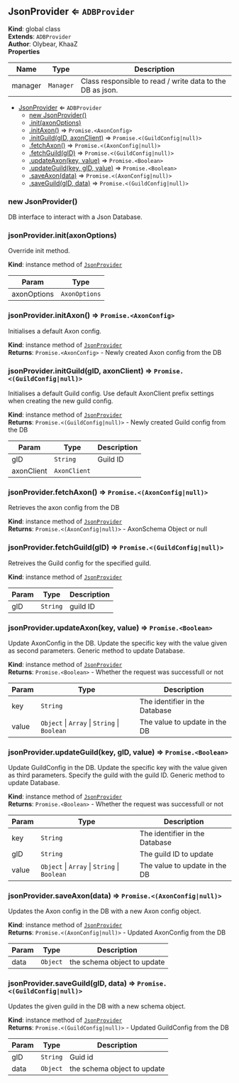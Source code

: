<a name="JsonProvider"></a>

## JsonProvider ⇐ <code>ADBProvider</code>
**Kind**: global class  
**Extends**: <code>ADBProvider</code>  
**Author**: Olybear, KhaaZ  
**Properties**

| Name | Type | Description |
| --- | --- | --- |
| manager | <code>Manager</code> | Class responsible to read / write data to the DB as json. |


* [JsonProvider](#JsonProvider) ⇐ <code>ADBProvider</code>
    * [new JsonProvider()](#new_JsonProvider_new)
    * [.init(axonOptions)](#JsonProvider+init)
    * [.initAxon()](#JsonProvider+initAxon) ⇒ <code>Promise.&lt;AxonConfig&gt;</code>
    * [.initGuild(gID, axonClient)](#JsonProvider+initGuild) ⇒ <code>Promise.&lt;(GuildConfig\|null)&gt;</code>
    * [.fetchAxon()](#JsonProvider+fetchAxon) ⇒ <code>Promise.&lt;(AxonConfig\|null)&gt;</code>
    * [.fetchGuild(gID)](#JsonProvider+fetchGuild) ⇒ <code>Promise.&lt;(GuildConfig\|null)&gt;</code>
    * [.updateAxon(key, value)](#JsonProvider+updateAxon) ⇒ <code>Promise.&lt;Boolean&gt;</code>
    * [.updateGuild(key, gID, value)](#JsonProvider+updateGuild) ⇒ <code>Promise.&lt;Boolean&gt;</code>
    * [.saveAxon(data)](#JsonProvider+saveAxon) ⇒ <code>Promise.&lt;(AxonConfig\|null)&gt;</code>
    * [.saveGuild(gID, data)](#JsonProvider+saveGuild) ⇒ <code>Promise.&lt;(GuildConfig\|null)&gt;</code>

<a name="new_JsonProvider_new"></a>

### new JsonProvider()
DB interface to interact with a Json Database.

<a name="JsonProvider+init"></a>

### jsonProvider.init(axonOptions)
Override init method.

**Kind**: instance method of [<code>JsonProvider</code>](#JsonProvider)  

| Param | Type |
| --- | --- |
| axonOptions | <code>AxonOptions</code> | 

<a name="JsonProvider+initAxon"></a>

### jsonProvider.initAxon() ⇒ <code>Promise.&lt;AxonConfig&gt;</code>
Initialises a default Axon config.

**Kind**: instance method of [<code>JsonProvider</code>](#JsonProvider)  
**Returns**: <code>Promise.&lt;AxonConfig&gt;</code> - Newly created Axon config from the DB  
<a name="JsonProvider+initGuild"></a>

### jsonProvider.initGuild(gID, axonClient) ⇒ <code>Promise.&lt;(GuildConfig\|null)&gt;</code>
Initialises a default Guild config.
Use default AxonClient prefix settings when creating the new guild config.

**Kind**: instance method of [<code>JsonProvider</code>](#JsonProvider)  
**Returns**: <code>Promise.&lt;(GuildConfig\|null)&gt;</code> - Newly created Guild config from the DB  

| Param | Type | Description |
| --- | --- | --- |
| gID | <code>String</code> | Guild ID |
| axonClient | <code>AxonClient</code> |  |

<a name="JsonProvider+fetchAxon"></a>

### jsonProvider.fetchAxon() ⇒ <code>Promise.&lt;(AxonConfig\|null)&gt;</code>
Retrieves the axon config from the DB

**Kind**: instance method of [<code>JsonProvider</code>](#JsonProvider)  
**Returns**: <code>Promise.&lt;(AxonConfig\|null)&gt;</code> - AxonSchema Object or null  
<a name="JsonProvider+fetchGuild"></a>

### jsonProvider.fetchGuild(gID) ⇒ <code>Promise.&lt;(GuildConfig\|null)&gt;</code>
Retreives the Guild config for the specified guild.

**Kind**: instance method of [<code>JsonProvider</code>](#JsonProvider)  

| Param | Type | Description |
| --- | --- | --- |
| gID | <code>String</code> | guild ID |

<a name="JsonProvider+updateAxon"></a>

### jsonProvider.updateAxon(key, value) ⇒ <code>Promise.&lt;Boolean&gt;</code>
Update AxonConfig in the DB.
Update the specific key with the value given as second parameters.
Generic method to update Database.

**Kind**: instance method of [<code>JsonProvider</code>](#JsonProvider)  
**Returns**: <code>Promise.&lt;Boolean&gt;</code> - Whether the request was successfull or not  

| Param | Type | Description |
| --- | --- | --- |
| key | <code>String</code> | The identifier in the Database |
| value | <code>Object</code> \| <code>Array</code> \| <code>String</code> \| <code>Boolean</code> | The value to update in the DB |

<a name="JsonProvider+updateGuild"></a>

### jsonProvider.updateGuild(key, gID, value) ⇒ <code>Promise.&lt;Boolean&gt;</code>
Update GuildConfig in the DB.
Update the specific key with the value given as third parameters.
Specify the guild with the guild ID.
Generic method to update Database.

**Kind**: instance method of [<code>JsonProvider</code>](#JsonProvider)  
**Returns**: <code>Promise.&lt;Boolean&gt;</code> - Whether the request was successfull or not  

| Param | Type | Description |
| --- | --- | --- |
| key | <code>String</code> | The identifier in the Database |
| gID | <code>String</code> | The guild ID to update |
| value | <code>Object</code> \| <code>Array</code> \| <code>String</code> \| <code>Boolean</code> | The value to update in the DB |

<a name="JsonProvider+saveAxon"></a>

### jsonProvider.saveAxon(data) ⇒ <code>Promise.&lt;(AxonConfig\|null)&gt;</code>
Updates the Axon config in the DB with a new Axon config object.

**Kind**: instance method of [<code>JsonProvider</code>](#JsonProvider)  
**Returns**: <code>Promise.&lt;(AxonConfig\|null)&gt;</code> - Updated AxonConfig from the DB  

| Param | Type | Description |
| --- | --- | --- |
| data | <code>Object</code> | the schema object to update |

<a name="JsonProvider+saveGuild"></a>

### jsonProvider.saveGuild(gID, data) ⇒ <code>Promise.&lt;(GuildConfig\|null)&gt;</code>
Updates the given guild in the DB with a new schema object.

**Kind**: instance method of [<code>JsonProvider</code>](#JsonProvider)  
**Returns**: <code>Promise.&lt;(GuildConfig\|null)&gt;</code> - Updated GuildConfig from the DB  

| Param | Type | Description |
| --- | --- | --- |
| gID | <code>String</code> | Guid id |
| data | <code>Object</code> | the schema object to update |

